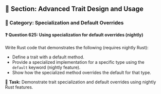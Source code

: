 ## 📘 Section: Advanced Trait Design and Usage  
### 🔹 Category: Specialization and Default Overrides  
#### ❓ Question 625: Using specialization for default overrides (nightly)

Write Rust code that demonstrates the following (requires nightly Rust):

- Define a trait with a default method.
- Provide a specialized implementation for a specific type using the `default` keyword (nightly feature).
- Show how the specialized method overrides the default for that type.

🔧 **Task:** Demonstrate trait specialization and default overrides using nightly Rust features.

